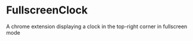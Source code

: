 FullscreenClock
===============

A chrome extension displaying a clock in the top-right corner in fullscreen mode
